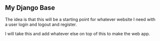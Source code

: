 ## My Django Base

The idea is that this will be a starting point for whatever website I need with a user login and logout and register. 

I will take this and add whatever else on top of this to make the web app.
